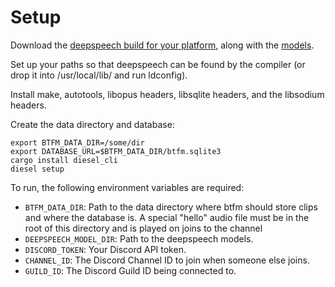 # Setup

Download the [deepspeech build for your
platform](https://github.com/mozilla/DeepSpeech/releases/tag/v0.6.1), along
with the
[models](https://github.com/mozilla/DeepSpeech/releases/download/v0.6.1/deepspeech-0.6.1-models.tar.gz).

Set up your paths so that deepspeech can be found by the compiler (or drop it into /usr/local/lib/ and run ldconfig).

Install make, autotools, libopus headers, libsqlite headers, and the libsodium headers.

Create the data directory and database:

```
export BTFM_DATA_DIR=/some/dir
export DATABASE_URL=$BTFM_DATA_DIR/btfm.sqlite3
cargo install diesel_cli
diesel setup
```

To run, the following environment variables are required:

  * `BTFM_DATA_DIR`: Path to the data directory where btfm should store clips
    and where the database is. A special "hello" audio file must be in the
    root of this directory and is played on joins to the channel
  * `DEEPSPEECH_MODEL_DIR`: Path to the deepspeech models.
  * `DISCORD_TOKEN`: Your Discord API token.
  * `CHANNEL_ID`: The Discord Channel ID to join when someone else joins.
  * `GUILD_ID`: The Discord Guild ID being connected to.
